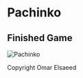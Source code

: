 # Pachinko 

## Finished Game 

![Pachinko](https://github.com/OmarElsaeed/Images/blob/main/Pachinko.gif)


Copyright Omar Elsaeed
